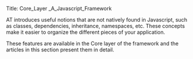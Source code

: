 Title: Core_Layer _A_Javascript_Framework

AT introduces useful notions that are not natively found in Javascript, such as classes, dependencies, inheritance, namespaces, etc.  These concepts make it easier to organize the different pieces of your application.

These features are available in the Core layer of the framework and the articles in this section present them in detail.